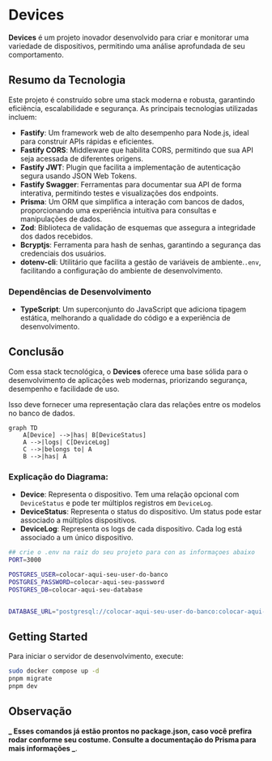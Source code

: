 # Devices

**Devices** é um projeto inovador desenvolvido para criar e monitorar uma variedade de dispositivos, permitindo uma análise aprofundada de seu comportamento.

## Resumo da Tecnologia

Este projeto é construído sobre uma stack moderna e robusta, garantindo eficiência, escalabilidade e segurança. As principais tecnologias utilizadas incluem:

- **Fastify**: Um framework web de alto desempenho para Node.js, ideal para construir APIs rápidas e eficientes.
- **Fastify CORS**: Middleware que habilita CORS, permitindo que sua API seja acessada de diferentes origens.
- **Fastify JWT**: Plugin que facilita a implementação de autenticação segura usando JSON Web Tokens.
- **Fastify Swagger**: Ferramentas para documentar sua API de forma interativa, permitindo testes e visualizações dos endpoints.
- **Prisma**: Um ORM que simplifica a interação com bancos de dados, proporcionando uma experiência intuitiva para consultas e manipulações de dados.
- **Zod**: Biblioteca de validação de esquemas que assegura a integridade dos dados recebidos.
- **Bcryptjs**: Ferramenta para hash de senhas, garantindo a segurança das credenciais dos usuários.
- **dotenv-cli**: Utilitário que facilita a gestão de variáveis de ambiente.`.env`, facilitando a configuração do ambiente de desenvolvimento.

### Dependências de Desenvolvimento

- **TypeScript**: Um superconjunto do JavaScript que adiciona tipagem estática, melhorando a qualidade do código e a experiência de desenvolvimento.

## Conclusão

Com essa stack tecnológica, o **Devices** oferece uma base sólida para o desenvolvimento de aplicações web modernas, priorizando segurança, desempenho e facilidade de uso.

Isso deve fornecer uma representação clara das relações entre os modelos no banco de dados.

```mermaid
graph TD
    A[Device] -->|has| B[DeviceStatus]
    A -->|logs| C[DeviceLog]
    C -->|belongs to| A
    B -->|has| A

```

### Explicação do Diagrama:

- **Device**: Representa o dispositivo. Tem uma relação opcional com `DeviceStatus` e pode ter múltiplos registros em `DeviceLog`.
- **DeviceStatus**: Representa o status do dispositivo. Um status pode estar associado a múltiplos dispositivos.
- **DeviceLog**: Representa os logs de cada dispositivo. Cada log está associado a um único dispositivo.

```bash
## crie o .env na raiz do seu projeto para con as informaçoes abaixo
PORT=3000

POSTGRES_USER=colocar-aqui-seu-user-do-banco
POSTGRES_PASSWORD=colocar-aqui-seu-password
POSTGRES_DB=colocar-aqui-seu-database


DATABASE_URL="postgresql://colocar-aqui-seu-user-do-banco:colocar-aqui-seu-password@localhost:5432/colocar-aqui-seu-database?schema=public"

```

## Getting Started

Para iniciar o servidor de desenvolvimento, execute:

```bash
sudo docker compose up -d
pnpm migrate
pnpm dev
```

## Observação

**_ Esses comandos já estão prontos no package.json, caso você prefira rodar conforme seu costume. Consulte a documentação do Prisma para mais informações _**.
